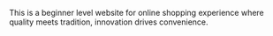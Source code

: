 This is a beginner level website for online shopping experience where quality meets tradition, innovation drives convenience.
